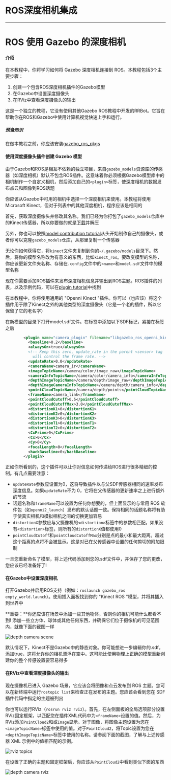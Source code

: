 # ROS深度相机集成
--------
# ROS 使用 Gazebo 的深度相机

#### 介绍

在本教程中，你将学习如何将 Gazebo 深度相机连接到 ROS。本教程包括3个主要步骤：

1. 创建一个包含ROS深度相机插件的Gazebo模型
2. 在Gazebo中设置深度摄像头
3. 在RViz中查看深度摄像头的输出

这是一个独立的教程，它没有使用其他Gazebo ROS教程中开发的RRBot。它旨在帮助你在ROS和Gazebo中使用计算机视觉快速上手和运行。

##### 预备知识

在做本教程之前，你应该安装[gazebo_ros_pkgs](http://gazebosim.org/tutorials?tut=ros_installing&cat=connect_ros)

#### 使用深度摄像头插件创建 Gazebo 模型

由于Gazebo和ROS是相互不依赖的独立项目，来自`gazebo_models`资源库的传感器（如深度相机）默认不包含ROS插件。这意味着你必须根据Gazebo模型库中的相机制作一个自定义相机，然后添加自己的`<plugin>`标签，使深度相机的数据发布点云和图像到ROS话题

你应该从Gazebo中可用的相机中选择一个深度相机来使用。本教程将使用Microsoft Kinect，但对于列表中的其他深度相机，程序应该是相同的

首先，获取深度摄像头并修改其名称。我们已经为你打包了`gazebo_models`仓库中的Kinect传感器，所以你要做的就是[下载](http://github.com/osrf/gazebo_tutorials/raw/master/ros_depth_camera/files/kinect.zip)并解压

另外，你也可以按照[model contribution tutorial](http://gazebosim.org/tutorials?tut=model_contrib&cat=build_robot)从头开始制作自己的摄像头，或者你可以克隆`gazebo_models`仓库，从那里复制一个传感器

无论你如何获得它，将`kinect`文件夹复制到你的`~/.gazebo/models`目录下。然后，将你的模型名称改为有意义的东西，比如`kinect_ros`。要改变模型的名称，你应该更新文件夹名称、存储在`.config`文件中的`<name>`和`model.sdf`文件中的模型名称

现在你需要添加ROS插件来发布深度相机信息并输出到ROS主题。ROS插件的列表，以及示例代码，可以在[plugin tutorial](http://gazebosim.org/tutorials?tut=ros_gzplugins&cat=connect_ros)中找到

在本教程中，你将使用通用的 "Openni Kinect "插件。你可以（也应该）将这个插件用于除了Kinect之外的其他类型的深度摄像头（它是一个老的插件，所以它保留了它的老名字）

在新模型的目录下打开model.sdf文件。在<sensor>标签中添加以下SDF标记，紧接在</camera>标签之后

```xml
        <plugin name="camera_plugin" filename="libgazebo_ros_openni_kinect.so">
          <baseline>0.2</baseline>
          <alwaysOn>true</alwaysOn>
          <!-- Keep this zero, update_rate in the parent <sensor> tag
            will control the frame rate. -->
          <updateRate>0.0</updateRate>
          <cameraName>camera_ir</cameraName>
          <imageTopicName>/camera/color/image_raw</imageTopicName>
          <cameraInfoTopicName>/camera/color/camera_info</cameraInfoTopicName>
          <depthImageTopicName>/camera/depth/image_raw</depthImageTopicName>
          <depthImageCameraInfoTopicName>/camera/depth/camera_info</depthImageCameraInfoTopicName>
          <pointCloudTopicName>/camera/depth/points</pointCloudTopicName>
          <frameName>camera_link</frameName>
          <pointCloudCutoff>0.5</pointCloudCutoff>
          <pointCloudCutoffMax>3.0</pointCloudCutoffMax>
          <distortionK1>0</distortionK1>
          <distortionK2>0</distortionK2>
          <distortionK3>0</distortionK3>
          <distortionT1>0</distortionT1>
          <distortionT2>0</distortionT2>
          <CxPrime>0</CxPrime>
          <Cx>0</Cx>
          <Cy>0</Cy>
          <focalLength>0</focalLength>
          <hackBaseline>0</hackBaseline>
        </plugin>
```

正如你所看到的，这个插件可以让你对信息如何传递给ROS进行很多精细的控制。有几点需要注意：

- `updateRate`参数应设置为0，这将导致插件以与父SDF传感器相同的速率发布深度信息。如果`updateRate`不为 0，它将在父传感器的更新速率之上进行额外的节流
- 话题名称和`frameName`可以设置为任何你想要的，但上面显示的与常用 ROS 软件包（如`openni2_launch`）发布的默认话题一致。保持相同的话题名称将有助于使真实相机和模拟相机之间的切换更加容易
- `distortionX`参数应与父摄像机的`<distortion>`标签中的参数相匹配。如果没有`<distortion>`标签，则所有的`distortionX`值都使用0
- `pointCloudCutoff`和`pointCloudCutoffMax`分别是点的最小和最大距离。超过这个距离的点将不会被显示。这是对已在父传感器中设置的任何剪切的附加限制

一旦您重新命名了模型，将上述代码添加到您的.sdf文件中，并保存了您的更改，您应该已经准备好了!

#### 在Gazebo中设置深度相机

打开Gazebo并启用ROS支持（例如：`roslaunch gazebo_ros empty_world.launch`）。使用插入面板找到你的 "Kinect ROS "模型，并将其插入到世界中

**重要：**你还应该在场景中添加一些其他物体，否则你的相机可能什么都看不到! 添加一些立方体、球体或其他任何东西，并确保它们位于摄像机的可见范围内，就像下面的截图一样

![depth camera scene](./depth_camera_scene.png)

默认情况下，Kinect不是Gazebo中的静态对象。你可能想进一步编辑你的.sdf，添加<static>true</static>，这将允许你的相机漂浮在空中。这可能比使用物理上正确的模型重新创建你的整个传感设置要容易得多

#### 在RViz中查看深度摄像头的输出

现在摄像机已进入 Gazebo 场景，它应该会将图像和点云发布到 ROS 主题。您可以在新终端中运行`rostopic list`来检查正在发布的主题。您应该会看到您在 SDF 插件代码中指定的主题被列出

你也可以运行RViz（`rosrun rviz rviz`）。首先，在左侧面板的全局选项部分设置RViz固定框架，以匹配您在插件XML代码中为`<frameName>`设置的值。然后，为RViz添加`PointCloud2`和或`Image`显示。对于图像，将图像主题设置为您在`<imageTopicName>`标签中使用的值。对于`PointCloud2`，将Topic设置为您在`<depthImageTopicName>`标签中使用的名称。请参阅下面的截图，了解与上述传感器 XML 示例中的值相匹配的示例。

![rviz topics](./rviz_topics.png)

在设置了正确的主题和固定框架后，你应该从`PointCloud2`中看到类似下面的东西

![depth camera rviz](./depth_camera_rviz.png)
